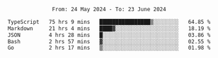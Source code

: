 <div align="center">
<p style="text-align: center;">
<!--START_SECTION:waka-->

```txt
From: 24 May 2024 - To: 23 June 2024

TypeScript   75 hrs 9 mins   ████████████████▒░░░░░░░░   64.85 %
Markdown     21 hrs 4 mins   ████▓░░░░░░░░░░░░░░░░░░░░   18.19 %
JSON         4 hrs 28 mins   █░░░░░░░░░░░░░░░░░░░░░░░░   03.86 %
Bash         2 hrs 57 mins   ▓░░░░░░░░░░░░░░░░░░░░░░░░   02.55 %
Go           2 hrs 17 mins   ▒░░░░░░░░░░░░░░░░░░░░░░░░   01.98 %
```

<!--END_SECTION:waka-->
</p>
</div>
